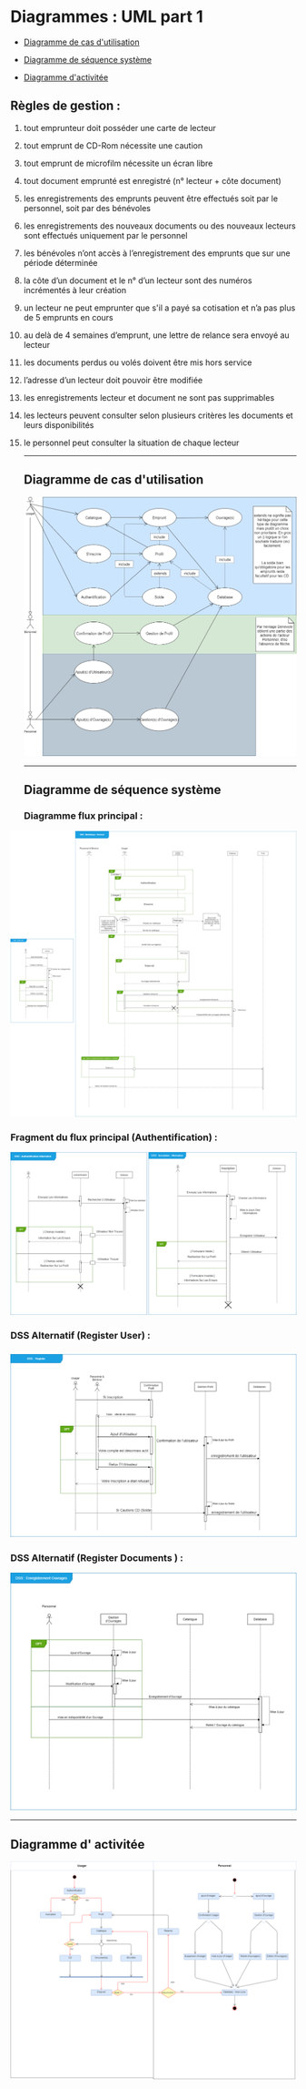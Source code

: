 # Diagrammes : UML part 1

+  [Diagramme de cas d'utilisation](#DCU)

+ [Diagramme de séquence système](#DSS)

+ [Diagramme d'activitée](#DAC)

## Règles de gestion :

1. tout emprunteur doit posséder une carte de lecteur

2. tout emprunt de CD-Rom nécessite une caution

3. tout emprunt de microfilm nécessite un écran libre

4. tout document emprunté est enregistré (n° lecteur + côte document)

5. les enregistrements des emprunts peuvent être effectués soit par le personnel, soit par des bénévoles

6. les enregistrements des nouveaux documents ou des nouveaux lecteurs sont effectués uniquement par le personnel

7. les bénévoles n’ont accès à l’enregistrement des emprunts que sur une période déterminée

8. la côte d’un document et le n° d’un lecteur sont des numéros incrémentés à leur création

9. un lecteur ne peut emprunter que s'il a payé sa cotisation et n’a pas plus de 5 emprunts en cours

10. au delà de 4 semaines d’emprunt, une lettre de relance sera envoyé au lecteur

11. les documents perdus ou volés doivent être mis hors service

12. l’adresse d’un lecteur doit pouvoir être modifiée

13. les enregistrements lecteur et document ne sont pas supprimables

14. les lecteurs peuvent consulter selon plusieurs critères les documents et leurs disponibilités

15. le personnel peut consulter la situation de chaque lecteur

    

    _____

    ## <a id="DCU">Diagramme de cas d'utilisation</a>
    
    ![digramme de cas d'utilisation](img/DCU.png)
    
    _____
    
    
    
    ## <a id="DSS">Diagramme de séquence système</a>
    
    ### Diagramme flux principal : 

![Diagramme Nominal](img/01_DSS_Nominal.png)

### Fragment du flux principal (Authentification) : 

![DSS Authentification](img/02_DSS_Authentification.png)

### DSS Alternatif (Register User)  :

### ![DSS register](img/03_DSS_Register.png) 

### DSS Alternatif (Register Documents ) : 

![DSS Register doc](img/04_DSS_Register_Doc.png)

_____

## <a id="DAC">Diagramme d' activitée</a>

![DAC](img/DAC.png)

### 